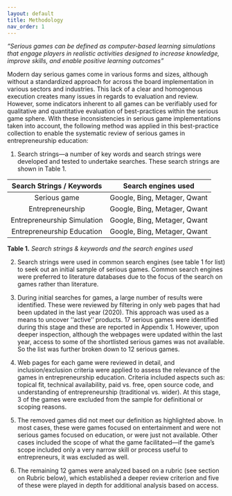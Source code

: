 ```yaml
---
layout: default
title: Methodology
nav_order: 1
---
```


_“Serious games can be defined as computer-based learning simulations that engage players in realistic activities designed to increase knowledge, improve skills, and enable positive learning outcomes”_


Modern day serious games come in various forms and sizes, although without a standardized approach for across the board implementation in various sectors and industries. This lack of a clear and homogenous execution creates many issues in regards to evaluation and review. However, some indicators inherent to all games can be verifiably used for qualitative and quantitative evaluation of best-practices within the serious game sphere. 
With these inconsistencies in serious game implementations taken into account, the following method was applied in this best-practice collection to enable the systematic review of serious games in entrepreneurship education:

1.	Search strings—a number of key words and search strings were developed and tested to undertake searches.  These search strings are shown in Table 1. 

|  **Search Strings / Keywords**  |      **Search engines used**     |
|:---------------------------:|:----------------------------:|
|         Serious game        | Google, Bing, Metager, Qwant |
|       Entrepreneurship      | Google, Bing, Metager, Qwant |
| Entrepreneurship Simulation | Google, Bing, Metager, Qwant |
| Entrepreneurship Education  | Google, Bing, Metager, Qwant |

**Table 1.**  _Search strings & keywords and the search engines used_


2.	 Search strings were used in common search engines (see table 1 for list) to seek out an initial sample of serious games. Common search engines were preferred to literature databases due to the focus of the search on games rather than literature.


3.	During initial searches for games, a large number of results were identified. These were reviewed by filtering in only web pages that had been updated in the last year (2020). This approach was used as a means to uncover ‘‘active’’ products. 17 serious games were identified during this stage and these are reported in Appendix 1. However, upon deeper inspection, although the webpages were updated within the last year, access to some of the shortlisted serious games was not available. So the list was further broken down to 12 serious games.


4.	Web pages for each game were reviewed in detail, and inclusion/exclusion criteria were applied to assess the relevance of the games in entrepreneurship education. Criteria included aspects such as: topical fit, technical availability, paid vs. free, open source code, and understanding of entrepreneurship (traditional vs. wider). At this stage, 3 of the games were excluded from the sample for definitional or scoping reasons.


5.	The removed games did not meet our definition as highlighted above. In most cases, these were games focused on entertainment and were not serious games focused on education, or were just not available. Other cases included the scope of what the game facilitated—if the game’s scope included only a very narrow skill or process useful to entrepreneurs, it was excluded as well. 

6.	The remaining 12 games were analyzed based on a rubric (see section on Rubric below), which established a deeper review criterion and five of these were played in depth for additional analysis based on access.


